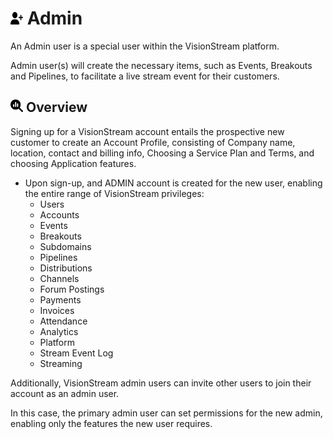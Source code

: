 # <img src="https://raw.githubusercontent.com/vishaldhole173/pro-stream-documentation/main/fontawesome/svgs/solid/user-plus.svg" width="20" height="20"> Admin

An Admin user is a special user within the VisionStream platform.

Admin user(s) will create the necessary items, such as Events, Breakouts and Pipelines, to facilitate a live stream event for their customers.

## <img src="https://raw.githubusercontent.com/vishaldhole173/pro-stream-documentation/main/fontawesome/svgs/solid/magnifying-glass-chart.svg" width="20" height="20">  Overview

Signing up for a VisionStream account entails the prospective new customer to create an Account Profile, consisting of Company name, location, contact and billing info, Choosing a Service Plan and Terms, and choosing Application features.

* Upon sign-up, and ADMIN account is created for the new user, enabling the entire range of VisionStream privileges:
  - Users
  - Accounts
  - Events
  - Breakouts
  - Subdomains
  - Pipelines
  - Distributions
  - Channels
  - Forum Postings
  - Payments
  - Invoices
  - Attendance
  - Analytics
  - Platform
  - Stream Event Log
  - Streaming

Additionally, VisionStream admin users can invite other users to join their account as an admin user.

In this case, the primary admin user can set permissions for the new admin, enabling only the features the new user requires.


